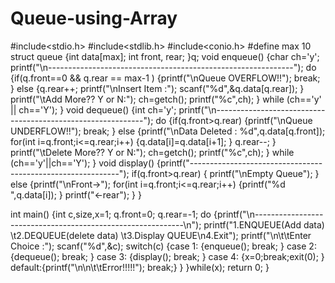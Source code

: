 # Queue-using-Array
#include<stdio.h>
#include<stdlib.h>
#include<conio.h>
#define max 10
struct queue
{int data[max];
int front, rear;
}q;
void enqueue()
{char ch='y';
printf("\n-------------------------------------------------------------");
do
{if(q.front==0 && q.rear == max-1 )
{printf("\nQueue OVERFLOW!!");
break;
}
else
{q.rear++;
printf("\nInsert Item :");
scanf("%d",&q.data[q.rear]);
}
printf("\tAdd More?? Y or N:");
ch=getch();
printf("%c",ch);
} while (ch=='y' || ch=='Y');
}
void dequeue()
{int ch='y';
printf("\n------------------------------------------------------------");
do
{if(q.front>q.rear)
{printf("\nQueue UNDERFLOW!!");
break;
}
else
{printf("\nData Deleted : %d",q.data[q.front]);
for(int i=q.front;i<=q.rear;i++)
{q.data[i]=q.data[i+1];
}
q.rear--;
}
printf("\tDelete More?? Y or N:");
ch=getch();
printf("%c",ch);
} while (ch=='y'||ch=='Y');
}
void display()
{printf("------------------------------------------------------------");
if(q.front>q.rear)
{
printf("\nEmpty Queue");
}
else
{printf("\nFront->");
for(int i=q.front;i<=q.rear;i++)
{printf("%d ",q.data[i]);
}
printf("<-rear");
}
}

int main()
{int c,size,x=1;
q.front=0; q.rear=-1;
do
{printf("\n------------------------------------------------------------\n");
printf("1.ENQUEUE(Add data)  \t2.DEQUEUE(delete data)    \t3.Display QUEUE\n4.Exit");
printf("\n\t\tEnter Choice :");
scanf("%d",&c);
switch(c)
{case 1: {enqueue(); break; }
case 2: {dequeue(); break; }
case 3: {display(); break; }
case 4: {x=0;break;exit(0);    }
default:{printf("\n\n\t\tError!!!!!"); break;}
}
}while(x);
return 0;
}

